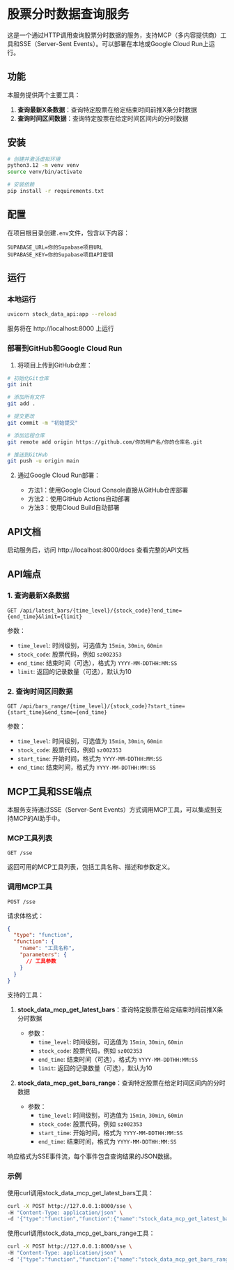 # 股票分时数据查询服务

这是一个通过HTTP调用查询股票分时数据的服务，支持MCP（多内容提供商）工具和SSE（Server-Sent Events）。可以部署在本地或Google Cloud Run上运行。

## 功能

本服务提供两个主要工具：

1. **查询最新X条数据**：查询特定股票在给定结束时间前推X条分时数据
2. **查询时间区间数据**：查询特定股票在给定时间区间内的分时数据

## 安装

```bash
# 创建并激活虚拟环境
python3.12 -m venv venv
source venv/bin/activate

# 安装依赖
pip install -r requirements.txt
```

## 配置

在项目根目录创建`.env`文件，包含以下内容：

```
SUPABASE_URL=你的Supabase项目URL
SUPABASE_KEY=你的Supabase项目API密钥
```

## 运行

### 本地运行

```bash
uvicorn stock_data_api:app --reload
```

服务将在 http://localhost:8000 上运行

### 部署到GitHub和Google Cloud Run

1. 将项目上传到GitHub仓库：

```bash
# 初始化Git仓库
git init

# 添加所有文件
git add .

# 提交更改
git commit -m "初始提交"

# 添加远程仓库
git remote add origin https://github.com/你的用户名/你的仓库名.git

# 推送到GitHub
git push -u origin main
```

2. 通过Google Cloud Run部署：

   - 方法1：使用Google Cloud Console直接从GitHub仓库部署
   - 方法2：使用GitHub Actions自动部署
   - 方法3：使用Cloud Build自动部署

## API文档

启动服务后，访问 http://localhost:8000/docs 查看完整的API文档

## API端点

### 1. 查询最新X条数据

```
GET /api/latest_bars/{time_level}/{stock_code}?end_time={end_time}&limit={limit}
```

参数：
- `time_level`: 时间级别，可选值为 `15min`, `30min`, `60min`
- `stock_code`: 股票代码，例如 `sz002353`
- `end_time`: 结束时间（可选），格式为 `YYYY-MM-DDTHH:MM:SS`
- `limit`: 返回的记录数量（可选），默认为10

### 2. 查询时间区间数据

```
GET /api/bars_range/{time_level}/{stock_code}?start_time={start_time}&end_time={end_time}
```

参数：
- `time_level`: 时间级别，可选值为 `15min`, `30min`, `60min`
- `stock_code`: 股票代码，例如 `sz002353`
- `start_time`: 开始时间，格式为 `YYYY-MM-DDTHH:MM:SS`
- `end_time`: 结束时间，格式为 `YYYY-MM-DDTHH:MM:SS`

## MCP工具和SSE端点

本服务支持通过SSE（Server-Sent Events）方式调用MCP工具，可以集成到支持MCP的AI助手中。

### MCP工具列表

```
GET /sse
```

返回可用的MCP工具列表，包括工具名称、描述和参数定义。

### 调用MCP工具

```
POST /sse
```

请求体格式：
```json
{
  "type": "function",
  "function": {
    "name": "工具名称",
    "parameters": {
      // 工具参数
    }
  }
}
```

支持的工具：

1. **stock_data_mcp_get_latest_bars**：查询特定股票在给定结束时间前推X条分时数据
   - 参数：
     - `time_level`: 时间级别，可选值为 `15min`, `30min`, `60min`
     - `stock_code`: 股票代码，例如 `sz002353`
     - `end_time`: 结束时间（可选），格式为 `YYYY-MM-DDTHH:MM:SS`
     - `limit`: 返回的记录数量（可选），默认为10

2. **stock_data_mcp_get_bars_range**：查询特定股票在给定时间区间内的分时数据
   - 参数：
     - `time_level`: 时间级别，可选值为 `15min`, `30min`, `60min`
     - `stock_code`: 股票代码，例如 `sz002353`
     - `start_time`: 开始时间，格式为 `YYYY-MM-DDTHH:MM:SS`
     - `end_time`: 结束时间，格式为 `YYYY-MM-DDTHH:MM:SS`

响应格式为SSE事件流，每个事件包含查询结果的JSON数据。

### 示例

使用curl调用stock_data_mcp_get_latest_bars工具：

```bash
curl -X POST http://127.0.0.1:8000/sse \
-H "Content-Type: application/json" \
-d '{"type":"function","function":{"name":"stock_data_mcp_get_latest_bars","parameters":{"time_level":"15min","stock_code":"sz002353","limit":5}}}'
```

使用curl调用stock_data_mcp_get_bars_range工具：

```bash
curl -X POST http://127.0.0.1:8000/sse \
-H "Content-Type: application/json" \
-d '{"type":"function","function":{"name":"stock_data_mcp_get_bars_range","parameters":{"time_level":"15min","stock_code":"sz002353","start_time":"2025-08-01T06:00:00","end_time":"2025-08-01T07:00:00"}}}'
```